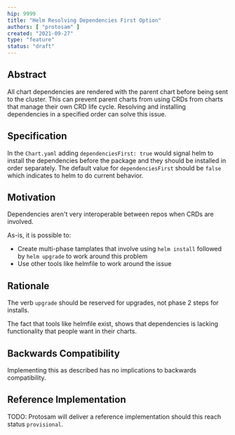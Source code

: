 ```yaml
---
hip: 9999
title: "Helm Resolving Dependencies First Option"
authors: [ "protosam" ]
created: "2021-09-27"
type: "feature"
status: "draft"
---
```


## Abstract
All chart dependencies are rendered with the parent chart before being sent to the cluster. This can prevent parent charts from using CRDs from charts that manage their own CRD life cycle. Resolving and installing dependencies in a specified order can solve this issue.

## Specification
In the `Chart.yaml` adding `dependenciesFirst: true` would signal helm to install the dependencies before the package and they should be installed in order separately. The default value for `dependenciesFirst` should be `false` which indicates to helm to do current behavior.

## Motivation
Dependencies aren't very interoperable between repos when CRDs are involved.

As-is, it is possible to:
* Create multi-phase tamplates that involve using `helm install` followed by `helm upgrade` to work around this problem
* Use other tools like helmfile to work around the issue

## Rationale
The verb `upgrade` should be reserved for upgrades, not phase 2 steps for installs.

The fact that tools like helmfile exist, shows that dependencies is lacking functionality that people want in their charts. 

## Backwards Compatibility
Implementing this as described has no implications to backwards compatibility.

## Reference Implementation
TODO: Protosam will deliver a reference implementation should this reach status `provisional`.
